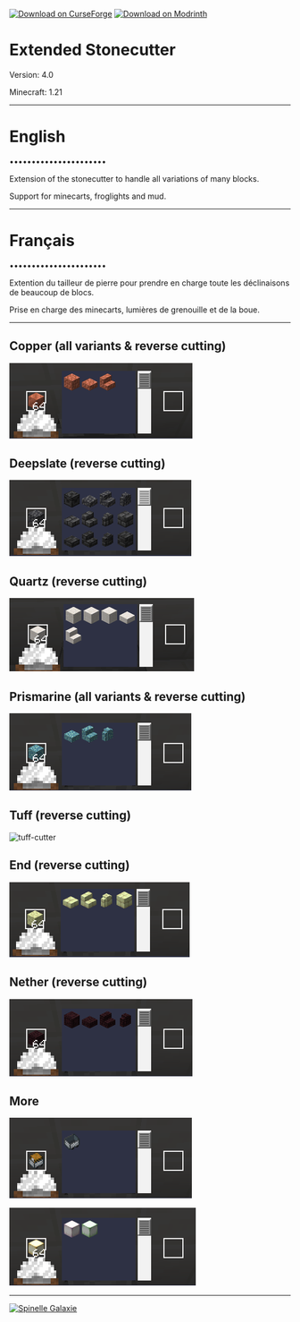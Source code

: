 [![Download on CurseForge](https://dl.topazdev.fr/stock/images/web/curseforge.svg)](https://www.curseforge.com/minecraft/customization/extended-stonecutter)
[![Download on Modrinth](https://dl.topazdev.fr/stock/images/web/modrinth.svg)](https://modrinth.com/datapack/extended-stonecutter)

# Extended Stonecutter

Version: 4.0

Minecraft: 1.21

--------------------------------------------
# English
••••••••••••••••••••••

Extension of the stonecutter to handle all variations of many blocks.

Support for minecarts, froglights and mud.

--------------------------------------------
# Français
••••••••••••••••••••••

Extention du tailleur de pierre pour prendre en charge toute les déclinaisons de beaucoup de blocs.

Prise en charge des minecarts, lumières de grenouille et de la boue.

--------------------------------------------
## Copper (all variants & reverse cutting)

![copper-cutter](https://raw.githubusercontent.com/Azerxim/MC-Extended-Stonecutter/main/images/copper.png)

## Deepslate (reverse cutting)

![deepslate-cutter](https://raw.githubusercontent.com/Azerxim/MC-Extended-Stonecutter/main/images/deepslate.png)

## Quartz (reverse cutting)

![quartz-cutter](https://raw.githubusercontent.com/Azerxim/MC-Extended-Stonecutter/main/images/quartz.png)

## Prismarine (all variants & reverse cutting)

![prismarine-cutter](https://raw.githubusercontent.com/Azerxim/MC-Extended-Stonecutter/main/images/prismarine.png)

## Tuff (reverse cutting)

![tuff-cutter](https://raw.githubusercontent.com/Azerxim/MC-Extended-Stonecutter/main/images/tuff.png)

## End (reverse cutting)

![end-cutter](https://raw.githubusercontent.com/Azerxim/MC-Extended-Stonecutter/main/images/endstone.png)

## Nether (reverse cutting)

![nether-cutter](https://raw.githubusercontent.com/Azerxim/MC-Extended-Stonecutter/main/images/netherbricks.png)

## More

![minecart](https://raw.githubusercontent.com/Azerxim/MC-Extended-Stonecutter/main/images/minecart.png)

![froglight](https://raw.githubusercontent.com/Azerxim/MC-Extended-Stonecutter/main/images/froglight.png)

--------------------------------------------
[![Spinelle Galaxie](https://dl.topazdev.fr/stock/images/web/spinelle_galaxie.png)](https://spinelle.eu/minecraft/)
